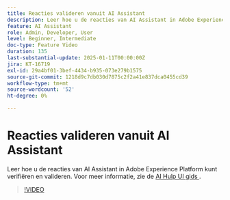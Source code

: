 ```yaml
---
title: Reacties valideren vanuit AI Assistant
description: Leer hoe u de reacties van AI Assistant in Adobe Experience Platform kunt verifiëren en valideren.
feature: AI Assistant
role: Admin, Developer, User
level: Beginner, Intermediate
doc-type: Feature Video
duration: 135
last-substantial-update: 2025-01-11T00:00:00Z
jira: KT-16719
exl-id: 29a4bf01-3bef-4434-b935-073e279b1575
source-git-commit: 1218d9c7db030d7875c2f2a41e837dca0455cd39
workflow-type: tm+mt
source-wordcount: '52'
ht-degree: 0%

---
```


# Reacties valideren vanuit AI Assistant

Leer hoe u de reacties van AI Assistant in Adobe Experience Platform kunt verifiëren en valideren. Voor meer informatie, zie de [ AI Hulp UI gids ](https://experienceleague.adobe.com/nl/docs/experience-platform/ai-assistant/ui-guide#verify-responses).

>[!VIDEO](https://video.tv.adobe.com/v/3441745/?learn=on&enablevpops&captions=dut)
